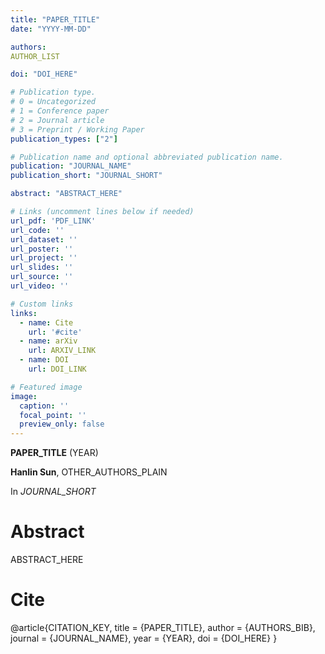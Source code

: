 ```yaml
---
title: "PAPER_TITLE"
date: "YYYY-MM-DD"

authors:
AUTHOR_LIST

doi: "DOI_HERE"

# Publication type.
# 0 = Uncategorized
# 1 = Conference paper
# 2 = Journal article
# 3 = Preprint / Working Paper
publication_types: ["2"]

# Publication name and optional abbreviated publication name.
publication: "JOURNAL_NAME"
publication_short: "JOURNAL_SHORT"

abstract: "ABSTRACT_HERE"

# Links (uncomment lines below if needed)
url_pdf: 'PDF_LINK'
url_code: ''
url_dataset: ''
url_poster: ''
url_project: ''
url_slides: ''
url_source: ''
url_video: ''

# Custom links
links:
  - name: Cite
    url: '#cite'
  - name: arXiv
    url: ARXIV_LINK
  - name: DOI
    url: DOI_LINK

# Featured image
image:
  caption: ''
  focal_point: ''
  preview_only: false
---
```


**PAPER_TITLE** (YEAR)

**Hanlin Sun**, OTHER_AUTHORS_PLAIN

In *JOURNAL_SHORT*

# Abstract
ABSTRACT_HERE

# Cite

@article{CITATION_KEY,
  title = {PAPER_TITLE},
  author = {AUTHORS_BIB},
  journal = {JOURNAL_NAME},
  year = {YEAR},
  doi = {DOI_HERE}
}